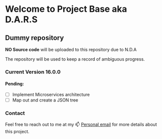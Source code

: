 # Welcome to **Project Base** aka D.A.R.S

## Dummy repository

**NO Source code** will be uploaded to this repository due to N.D.A

The repository will be used to keep a record of ambiguous progress.

### Current Version 16.0.0

#### Pending:
- [ ] Implement Microservices architecture
- [ ] Map out and create a JSON tree

### Contact

Feel free to reach out to me at my 📫 [Personal email](mailto:safwanzk@outlook.com?subject=From%20Github%3A%20Project%20Base&body=Hi%20Safwan!%0D%0A%0D%0AI%20would%20like%20some%20information%20regarding%20your%20awesome%20Project%20Base)  for more details about this project. 

